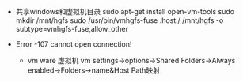 * 共享windows和虚拟机目录
    sudo apt-get install open-vm-tools
    sudo mkdir /mnt/hgfs
    sudo /usr/bin/vmhgfs-fuse .host:/ /mnt/hgfs -o subtype=vmhgfs-fuse,allow_other

* Error -107 cannot open connection!
    * vm ware 虚拟机 vm settings->options->Shared Folders->Always enabled->Folders->name&Host Path映射